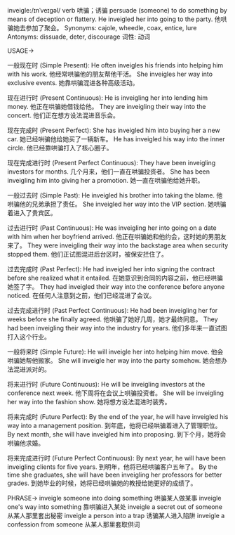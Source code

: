 inveigle:/ɪnˈveɪɡəl/
verb
哄骗；诱骗
persuade (someone) to do something by means of deception or flattery.
He inveigled her into going to the party. 他哄骗她去参加了聚会。
Synonyms: cajole, wheedle, coax, entice, lure
Antonyms: dissuade, deter, discourage
词性: 动词

USAGE->

一般现在时 (Simple Present):
He often inveigles his friends into helping him with his work. 他经常哄骗他的朋友帮他干活。
She inveigles her way into exclusive events. 她靠哄骗混进各种高级活动。


现在进行时 (Present Continuous):
He is inveigling her into lending him money. 他正在哄骗她借钱给他。
They are inveigling their way into the concert. 他们正在想方设法混进音乐会。


现在完成时 (Present Perfect):
She has inveigled him into buying her a new car. 她已经哄骗他给她买了一辆新车。
He has inveigled his way into the inner circle. 他已经靠哄骗打入了核心圈子。


现在完成进行时 (Present Perfect Continuous):
They have been inveigling investors for months. 几个月来，他们一直在哄骗投资者。
She has been inveigling him into giving her a promotion. 她一直在哄骗他给她升职。


一般过去时 (Simple Past):
He inveigled his brother into taking the blame. 他哄骗他的兄弟承担了责任。
She inveigled her way into the VIP section. 她哄骗着进入了贵宾区。


过去进行时 (Past Continuous):
He was inveigling her into going on a date with him when her boyfriend arrived. 他正在哄骗她和他约会，这时她的男朋友来了。
They were inveigling their way into the backstage area when security stopped them. 他们正试图混进后台区时，被保安拦住了。


过去完成时 (Past Perfect):
He had inveigled her into signing the contract before she realized what it entailed. 在她意识到合同的内容之前，他已经哄骗她签了字。
They had inveigled their way into the conference before anyone noticed. 在任何人注意到之前，他们已经混进了会议。


过去完成进行时 (Past Perfect Continuous):
He had been inveigling her for weeks before she finally agreed. 他哄骗了她好几周，她才最终同意。
They had been inveigling their way into the industry for years. 他们多年来一直试图打入这个行业。


一般将来时 (Simple Future):
He will inveigle her into helping him move. 他会哄骗她帮他搬家。
She will inveigle her way into the party somehow. 她会想办法混进派对的。


将来进行时 (Future Continuous):
He will be inveigling investors at the conference next week. 他下周将在会议上哄骗投资者。
She will be inveigling her way into the fashion show. 她将想方设法混进时装秀。


将来完成时 (Future Perfect):
By the end of the year, he will have inveigled his way into a management position. 到年底，他将已经哄骗着进入了管理职位。
By next month, she will have inveigled him into proposing. 到下个月，她将会哄骗他求婚。


将来完成进行时 (Future Perfect Continuous):
By next year, he will have been inveigling clients for five years. 到明年，他将已经哄骗客户五年了。
By the time she graduates, she will have been inveigling her professors for better grades. 到她毕业的时候，她将已经哄骗她的教授给她更好的成绩了。

PHRASE->
inveigle someone into doing something  哄骗某人做某事
inveigle one's way into something  靠哄骗进入某处
inveigle a secret out of someone  从某人那里套出秘密
inveigle a person into a trap  诱骗某人进入陷阱
inveigle a confession from someone  从某人那里套取供词
